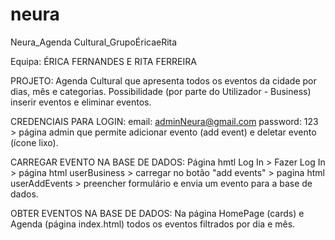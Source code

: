 # neura
Neura_Agenda Cultural_GrupoÉricaeRita


Equipa:  ÉRICA FERNANDES E RITA FERREIRA

PROJETO:  Agenda Cultural que apresenta todos os eventos da cidade por dias, mês e categorias.
          Possibilidade (por parte do Utilizador - Business) inserir eventos e eliminar eventos.
          
CREDENCIAIS PARA LOGIN:  email: adminNeura@gmail.com   password: 123        > página admin que permite adicionar evento (add event) e deletar evento (ícone lixo).

CARREGAR EVENTO NA BASE DE DADOS:
Página hmtl Log In > Fazer Log In > página html userBusiness > carregar no botão "add events" > pagina html userAddEvents > preencher formulário e envia um evento para a base de dados.

OBTER EVENTOS NA BASE DE DADOS:
Na página HomePage (cards) e Agenda (página index.html) todos os eventos filtrados por dia e mês.

